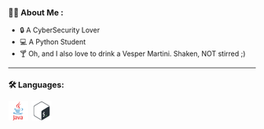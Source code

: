 ###  :technologist: About Me :

- :lock: A CyberSecurity Lover
- :computer: A Python Student
- :cocktail: Oh, and I also love to drink a Vesper Martini. Shaken, NOT stirred ;)

---
### :hammer_and_wrench: Languages:
<div>
  <img src= "https://github.com/devicons/devicon/blob/master/icons/java/java-original-wordmark.svg" title="Python" alt="Python" width="40" height="40"/>&nbsp;
  <img src = "https://github.com/devicons/devicon/blob/master/icons/bash/bash-original.svg" title="Shell" alt="Shell" width="40" height="40"/>&nbsp;
  
</div>



<!--
**FlickaKingsman/FlickaKingsman** is a ✨ _special_ ✨ repository because its `README.md` (this file) appears on your GitHub profile.

Here are some ideas to get you started:

###


- 🔭 I’m currently working on ...
- 🌱 I’m currently learning ...
- 👯 I’m looking to collaborate on ...
- 🤔 I’m looking for help with ...
- 💬 Ask me about ...
- 📫 How to reach me: ...
- 😄 Pronouns: ...
- ⚡ Fun fact: ...
-->
